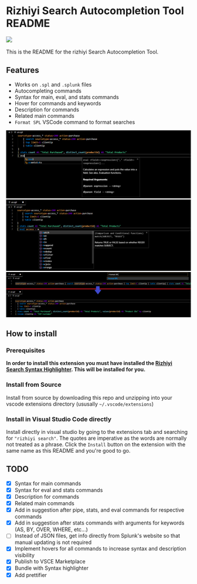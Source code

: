 # Rizhiyi Search Autocompletion Tool README

<img src="https://img.shields.io/badge/Downloads-250%2B-green">

This is the README for the rizhiyi Search Autocompletion Tool.

## Features

- Works on `.spl` and `.splunk` files
- Autocompleting commands
- Syntax for main, eval, and stats commands
- Hover for commands and keywords
- Description for commands
- Related main commands
- `Format SPL` VSCode command to format searches

<img src="https://raw.githubusercontent.com/ale10bb/vscode-rizhiyi-search-linter/master/.github/vscode_rizhiyi_suggestion-main.png">

<img src="https://raw.githubusercontent.com/ale10bb/vscode-rizhiyi-search-linter/master/.github/vscode_rizhiyi_suggestion-eval.png">

<img src="https://raw.githubusercontent.com/ale10bb/vscode-rizhiyi-search-linter/master/.github/vscode_rizhiyi_command-format_spl.png">

## How to install

### Prerequisites

**In order to install this extension you must have installed the [Rizhiyi Search Syntax Highlighter](https://marketplace.visualstudio.com/items?itemName=ale10bb.vscode-rizhiyi-search-syntax). This will be installed for you.**

### Install from Source

Install from source by downloading this repo and unzipping into your vscode extensions directory (ususally `~/.vscode/extensions`)

### Install in Visual Studio Code directly

Install directly in visual studio by going to the extensions tab and searching for `"rizhiyi search"`. The quotes are imperative as the words are normally not treated as a phrase. Click the `Install` button on the extension with the same name as this README and you're good to go.

## TODO

- [x] Syntax for main commands
- [x] Syntax for eval and stats commands
- [x] Description for commands
- [x] Related main commands
- [x] Add in suggestion after pipe, stats, and eval commands for respective commands
- [x] Add in suggestion after stats commands with arguments for keywords (AS, BY, OVER, WHERE, etc...)
- [ ] Instead of JSON files, get info directly from Splunk's website so that manual updating is not required
- [x] Implement hovers for all commands to increase syntax and description visibility
- [x] Publish to VSCE Marketplace
- [x] Bundle with Syntax highlighter
- [x] Add prettifier
